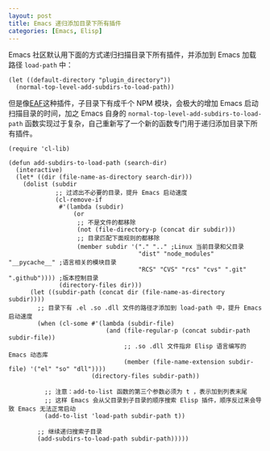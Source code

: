 ```yaml
---
layout: post
title: Emacs 递归添加目录下所有插件
categories: [Emacs, Elisp]
---
```


Emacs 社区默认用下面的方式递归扫描目录下所有插件，并添加到 Emacs 加载路径 `load-path` 中：

```elisp
(let ((default-directory "plugin_directory"))
  (normal-top-level-add-subdirs-to-load-path))
```

但是像[EAF](https://github.com/emacs-eaf/emacs-application-framework/)这种插件，子目录下有成千个 NPM 模块，会极大的增加 Emacs 启动扫描目录的时间，加之 Emacs 自身的 `normal-top-level-add-subdirs-to-load-path` 函数实现过于复杂，自己重新写了一个新的函数专门用于递归添加目录下所有插件。

```elisp
(require 'cl-lib)

(defun add-subdirs-to-load-path (search-dir)
  (interactive)
  (let* ((dir (file-name-as-directory search-dir)))
    (dolist (subdir
             ;; 过滤出不必要的目录，提升 Emacs 启动速度
             (cl-remove-if
              #'(lambda (subdir)
                  (or
                   ;; 不是文件的都移除
                   (not (file-directory-p (concat dir subdir)))
                   ;; 目录匹配下面规则的都移除
                   (member subdir '("." ".." ;Linux 当前目录和父目录
                                    "dist" "node_modules" "__pycache__" ;语言相关的模块目录
                                    "RCS" "CVS" "rcs" "cvs" ".git" ".github")))) ;版本控制目录
              (directory-files dir)))
      (let ((subdir-path (concat dir (file-name-as-directory subdir))))
        ;; 目录下有 .el .so .dll 文件的路径才添加到 load-path 中，提升 Emacs 启动速度
        (when (cl-some #'(lambda (subdir-file)
                           (and (file-regular-p (concat subdir-path subdir-file))
                                ;; .so .dll 文件指非 Elisp 语言编写的 Emacs 动态库
                                (member (file-name-extension subdir-file) '("el" "so" "dll"))))
                       (directory-files subdir-path))
          
          ;; 注意：add-to-list 函数的第三个参数必须为 t ，表示加到列表末尾
          ;; 这样 Emacs 会从父目录到子目录的顺序搜索 Elisp 插件，顺序反过来会导致 Emacs 无法正常启动
          (add-to-list 'load-path subdir-path t))

        ;; 继续递归搜索子目录
        (add-subdirs-to-load-path subdir-path)))))
```

